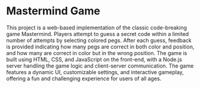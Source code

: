 # Mastermind Game
This project is a web-based implementation of the classic code-breaking game Mastermind. Players attempt to guess a secret code within a limited number of attempts by selecting colored pegs. After each guess, feedback is provided indicating how many pegs are correct in both color and position, and how many are correct in color but in the wrong position. The game is built using HTML, CSS, and JavaScript on the front-end, with a Node.js server handling the game logic and client-server communication. The game features a dynamic UI, customizable settings, and interactive gameplay, offering a fun and challenging experience for users of all ages.
